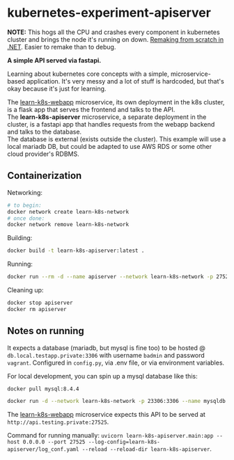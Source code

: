 # kubernetes-experiment-apiserver

**NOTE:** This hogs all the CPU and crashes every component in kubernetes cluster and brings the node it's running on down. [Remaking from scratch in .NET](https://github.com/kotae4/learn-k8s-apiserver-net). Easier to remake than to debug.

**A simple API served via fastapi.**

Learning about kubernetes core concepts with a simple, microservice-based application. It's very messy and a lot of stuff is hardcoded, but that's okay because it's just for learning.

The [learn-k8s-webapp](https://github.com/kotae4/learn-k8s-webapp) microservice, its own deployment in the k8s cluster, is a flask app that serves the frontend and talks to the API.<br>
The **learn-k8s-apiserver** microservice, a separate deployment in the cluster, is a fastapi app that handles requests from the webapp backend and talks to the database.<br>
The database is external (exists outside the cluster). This example will use a local mariadb DB, but could be adapted to use AWS RDS or some other cloud provider's RDBMS.<br>

## Containerization

Networking:
```bash
# to begin:
docker network create learn-k8s-network
# once done:
docker network remove learn-k8s-network
```

Building:
```bash
docker build -t learn-k8s-apiserver:latest .
```

Running:
```bash
docker run --rm -d --name apiserver --network learn-k8s-network -p 27525:27525 -e DB_HOST=mysqldb -e DB_PORT=3306 learn-k8s-apiserver
```

Cleaning up:
```bash
docker stop apiserver
docker rm apiserver
```

## Notes on running

It expects a database (mariadb, but mysql is fine too) to be hosted @ `db.local.testapp.private:3306` with username `badmin` and password `vagrant`. Configured in `config.py`, via .env file, or via environment variables.

For local development, you can spin up a mysql database like this:
```bash
docker pull mysql:8.4.4
```

```bash
docker run -d --network learn-k8s-network -p 23306:3306 --name mysqldb --hostname mysqldb -e MYSQL_DATABASE=appdb -e MYSQL_USER=badmin -e MYSQL_PASSWORD=vagrant -e MYSQL_ROOT_PASSWORD=vagrant mysql:8.4.4
```

The [learn-k8s-webapp](https://github.com/kotae4/learn-k8s-webapp) microservice expects this API to be served at `http://api.testing.private:27525`.

Command for running manually:
`uvicorn learn-k8s-apiserver.main:app --host 0.0.0.0 --port 27525 --log-config=learn-k8s-apiserver/log_conf.yaml --reload --reload-dir learn-k8s-apiserver`.